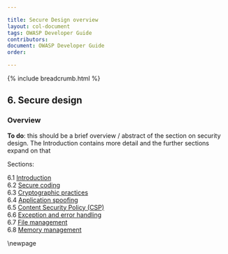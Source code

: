 ```yaml
---

title: Secure Design overview
layout: col-document
tags: OWASP Developer Guide
contributors:
document: OWASP Developer Guide
order:

---
```


{% include breadcrumb.html %}

## 6. Secure design

### Overview

**To do**: this should be a brief overview / abstract of the section on security design.
The Introduction contains more detail and the further sections expand on that

Sections:

6.1 [Introduction](#introduction-to-secure-design)  
6.2 [Secure coding](#secure-coding)  
6.3 [Cryptographic practices](#cryptographic-practices)  
6.4 [Application spoofing](#application-spoofing)  
6.5 [Content Security Policy (CSP)](#content-security-policy)  
6.6 [Exception and error handling](#exception-and-error-handling)  
6.7 [File management](#file-management)  
6.8 [Memory management](#memory-management)  

\newpage
